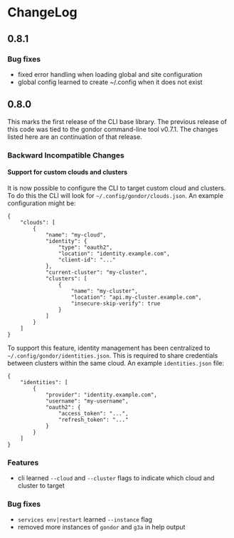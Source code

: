 # ChangeLog

## 0.8.1

### Bug fixes

* fixed error handling when loading global and site configuration
* global config learned to create ~/.config when it does not exist

## 0.8.0

This marks the first release of the CLI base library. The previous release of
this code was tied to the gondor command-line tool v0.7.1. The changes listed
here are an continuation of that release.

### Backward Incompatible Changes

#### Support for custom clouds and clusters

It is now possible to configure the CLI to target custom cloud and clusters. To do this the CLI will look for `~/.config/gondor/clouds.json`. An example configuration might be:

    {
        "clouds": [
            {
                "name": "my-cloud",
                "identity": {
                    "type": "oauth2",
                    "location": "identity.example.com",
                    "client-id": "..."
                },
                "current-cluster": "my-cluster",
                "clusters": [
                    {
                        "name": "my-cluster",
                        "location": "api.my-cluster.example.com",
                        "insecure-skip-verify": true
                    }
                ]
            }
        ]
    }

To support this feature, identity management has been centralized to
`~/.config/gondor/identities.json`. This is required to share credentials
between clusters within the same cloud. An example `identities.json` file:

    {
        "identities": [
            {
                "provider": "identity.example.com",
                "username": "my-username",
                "oauth2": {
                    "access_token": "...",
                    "refresh_token": "..."
                }
            }
        ]
    }

### Features

* cli learned `--cloud` and `--cluster` flags to indicate which cloud and cluster to target

### Bug fixes

* `services env|restart` learned `--instance` flag
* removed more instances of `gondor` and `g3a` in help output
